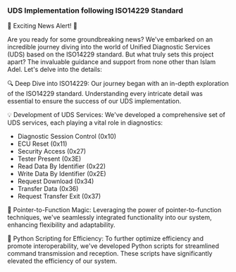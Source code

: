 ### UDS Implementation following ISO14229 Standard

🚀 Exciting News Alert! 🚀

Are you ready for some groundbreaking news? We've embarked on an incredible journey diving into the world of Unified Diagnostic Services (UDS) based on the ISO14229 standard. But what truly sets this project apart? The invaluable guidance and support from none other than Islam Adel. Let's delve into the details:

🔍 Deep Dive into ISO14229: Our journey began with an in-depth exploration of the ISO14229 standard. Understanding every intricate detail was essential to ensure the success of our UDS implementation.

💡 Development of UDS Services: We've developed a comprehensive set of UDS services, each playing a vital role in diagnostics:
- Diagnostic Session Control (0x10)
- ECU Reset (0x11)
- Security Access (0x27)
- Tester Present (0x3E)
- Read Data By Identifier (0x22)
- Write Data By Identifier (0x2E)
- Request Download (0x34)
- Transfer Data (0x36)
- Request Transfer Exit (0x37)

🔄 Pointer-to-Function Magic: Leveraging the power of pointer-to-function techniques, we've seamlessly integrated functionality into our system, enhancing flexibility and adaptability.

🐍 Python Scripting for Efficiency: To further optimize efficiency and promote interoperability, we've developed Python scripts for streamlined command transmission and reception. These scripts have significantly elevated the efficiency of our system.

